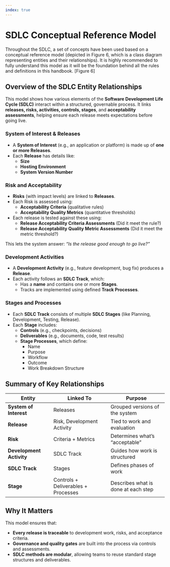 ```yaml
---
index: true
---
```

# SDLC Conceptual Reference Model
Throughout the SDLC, a set of concepts have been used based on a conceptual reference model (depicted in Figure 6, which is a class diagram representing entities and their relationships). It is highly recommended to fully understand this model as it will be the foundation behind all the rules and definitions in this handbook.
[Figure 6]


## Overview of the SDLC Entity Relationships
This model shows how various elements of the **Software Development Life Cycle (SDLC)** interact within a structured, governable process. It links **releases, risks, activities, controls, stages**, and **acceptability assessments**, helping ensure each release meets expectations before going live.


### System of Interest & Releases
* A **System of Interest** (e.g., an application or platform) is made up of **one or more Releases**.
* Each **Release** has details like:
  * **Size**
  * **Hosting Environment**
  * **System Version Number**


### Risk and Acceptability
* **Risks** (with impact levels) are linked to **Releases**.
* Each Risk is assessed using:
  * **Acceptability Criteria** (qualitative rules)
  * **Acceptability Quality Metrics** (quantitative thresholds)
* Each release is tested against these using:
  * **Release Acceptability Criteria Assessments** (Did it meet the rule?)
  * **Release Acceptability Quality Metric Assessments** (Did it meet the metric threshold?)

This lets the system answer: *“Is the release good enough to go live?”*



### Development Activities
* A **Development Activity** (e.g., feature development, bug fix) produces a **Release**.
* Each activity follows an **SDLC Track**, which:
  * Has a **name** and contains one or more **Stages**.
  * Tracks are implemented using defined **Track Processes**.


### Stages and Processes
* Each **SDLC Track** consists of multiple **SDLC Stages** (like Planning, Development, Testing, Release).
* Each **Stage** includes:
  * **Controls** (e.g., checkpoints, decisions)
  * **Deliverables** (e.g., documents, code, test results)
  * **Stage Processes**, which define:
    * Name
    * Purpose
    * Workflow
    * Outcome
    * Work Breakdown Structure


## Summary of Key Relationships
| Entity                   | Linked To                           | Purpose                             |
| ------------------------ | ----------------------------------- | ----------------------------------- |
| **System of Interest**   | Releases                            | Grouped versions of the system      |
| **Release**              | Risk, Development Activity          | Tied to work and evaluation         |
| **Risk**                 | Criteria + Metrics                  | Determines what’s “acceptable”      |
| **Development Activity** | SDLC Track                          | Guides how work is structured       |
| **SDLC Track**           | Stages                              | Defines phases of work              |
| **Stage**                | Controls + Deliverables + Processes | Describes what is done at each step |


## Why It Matters
This model ensures that:
* **Every release is traceable** to development work, risks, and acceptance criteria.
* **Governance and quality gates** are built into the process via controls and assessments.
* **SDLC methods are modular**, allowing teams to reuse standard stage structures and deliverables.
